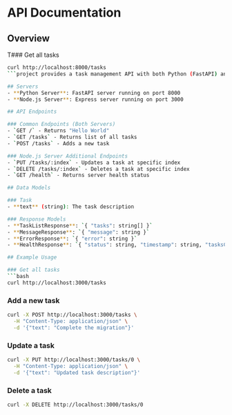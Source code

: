 # API Documentation

## Overview
T### Get all tasks
```bash
curl http://localhost:8000/tasks
```project provides a task management API with both Python (FastAPI) and Node.js (Express) implementations.

## Servers
- **Python Server**: FastAPI server running on port 8000
- **Node.js Server**: Express server running on port 3000

## API Endpoints

### Common Endpoints (Both Servers)
- `GET /` - Returns "Hello World"
- `GET /tasks` - Returns list of all tasks
- `POST /tasks` - Adds a new task

### Node.js Server Additional Endpoints
- `PUT /tasks/:index` - Updates a task at specific index
- `DELETE /tasks/:index` - Deletes a task at specific index
- `GET /health` - Returns server health status

## Data Models

### Task
- **text** (string): The task description

### Response Models
- **TaskListResponse**: `{ "tasks": string[] }`
- **MessageResponse**: `{ "message": string }`
- **ErrorResponse**: `{ "error": string }`
- **HealthResponse**: `{ "status": string, "timestamp": string, "tasksCount": number }`

## Example Usage

### Get all tasks
```bash
curl http://localhost:3000/tasks
```

### Add a new task
```bash
curl -X POST http://localhost:3000/tasks \
  -H "Content-Type: application/json" \
  -d '{"text": "Complete the migration"}'
```

### Update a task
```bash
curl -X PUT http://localhost:3000/tasks/0 \
  -H "Content-Type: application/json" \
  -d '{"text": "Updated task description"}'
```

### Delete a task
```bash
curl -X DELETE http://localhost:3000/tasks/0
```
